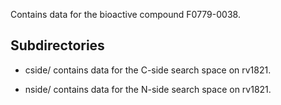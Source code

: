 Contains data for the bioactive compound F0779-0038.

## Subdirectories

- cside/ contains data for the C-side search space on rv1821.

- nside/ contains data for the N-side search space on rv1821.

